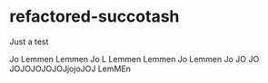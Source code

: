 # refactored-succotash
Just a test

Jo Lemmen Lemmen Jo L Lemmen Lemmen Jo Lemmen Jo JO JO JOJOJOJOJOJjojoJOJ LemMEn 
